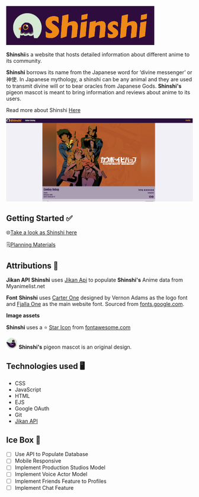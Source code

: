 
<img src="./public/images/ShinshiLogo.png" alt="Shinshi Logo" width="400"/>

**Shinshi**is a website that hosts detailed information about different anime to its community.

**Shinshi** borrows its name from the Japanese word for ‘divine messenger’ or 神使. In Japanese mythology, a shinshi can be any animal and they are used to transmit divine will or to bear oracles from Japanese Gods. **Shinshi's** pigeon mascot is meant to bring information and reviews about anime to its users. 

Read more about Shinshi [Here](https://en.wikipedia.org/wiki/Shinshi)

![Shinshi Show view](./public/images/ShowView.png)

## Getting Started ✅
🌐[Take a look as Shinshi here](https://shinshi.fly.dev/) 

🗒️[Planning Materials ](https://trello.com/b/VbLsp3jK/michelle-linares-anime-imbdpending-project-board) 

## Attributions 📣
**Jikan API** **Shinshi** uses [Jikan Api](https://jikan.moe/) to populate **Shinshi's** Anime data from Myanimelist.net

**Font** **Shinshi** uses [Carter One](https://fonts.google.com/specimen/Carter+One) designed by Vernon Adams as the logo font and  [Fjalla One](https://fonts.google.com/specimen/Fjalla+One) as the main website font. Sourced from [fonts.google.com](https://fonts.google.com/).

**Image assets** 

**Shinshi** uses a ⭐ [Star Icon](https://fontawesome.com/icons/star?f=classic&s=solid) from [fontawesome.com](https://fontawesome.com/)

<img src="./public/images/ShinshiIcon.png" alt="Chubby Pigeon" width="30px"/> **Shinshi's** pigeon mascot is an original design. 

## Technologies used 🖥
- CSS
- JavaScript
- HTML
- EJS
- Google OAuth
- Git
- [Jikan API](https://jikan.moe/)

## Ice Box 🧊
- [ ] Use API to Populate Database
- [ ] Mobile Responsive
- [ ] Implement Production Studios Model 
- [ ] Implement Voice Actor Model
- [ ] Implement Friends Feature to Profiles
- [ ] Implement Chat Feature
